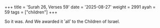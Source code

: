 +++
title = 'Surah 26, Verses 59'
date = '2025-08-27'
weight = 2991
ayah = 59
tags = ["children"]
+++

So it was. And We awarded it ˹all˺ to the Children of Israel.